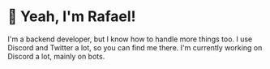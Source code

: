 # 👋 Yeah, I'm Rafael!
I'm a backend developer, but I know how to handle more things too. I use Discord and Twitter a lot, so you can find me there. I'm currently working on Discord a lot, mainly on bots.
